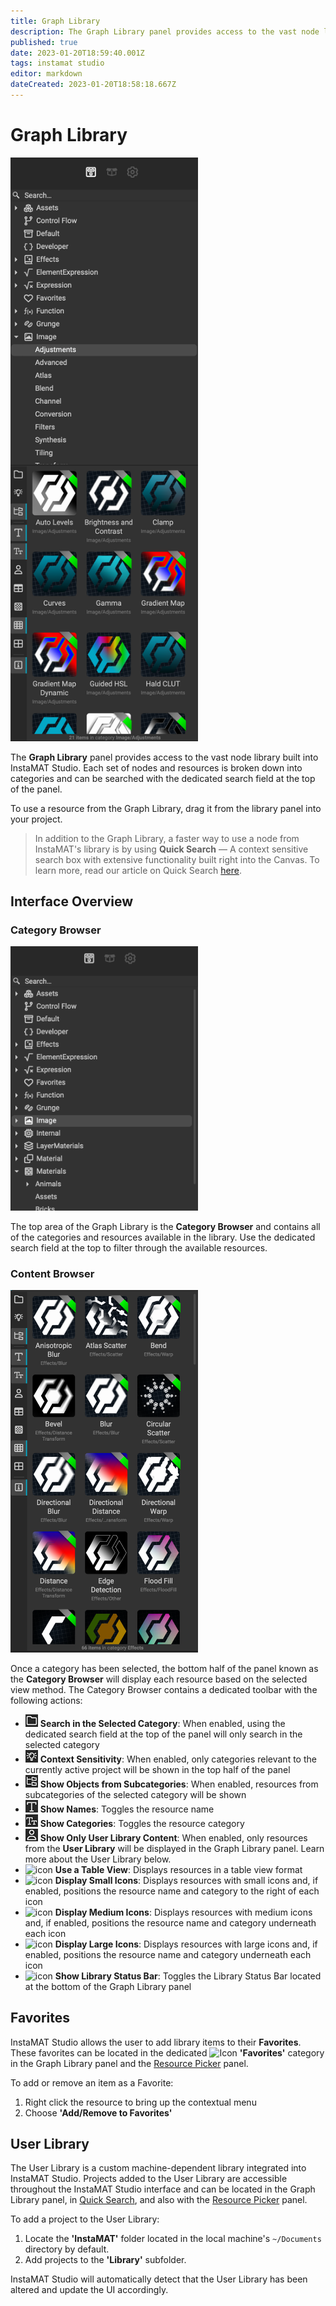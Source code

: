 ```yaml
---
title: Graph Library
description: The Graph Library panel provides access to the vast node library built into InstaMAT Studio.
published: true
date: 2023-01-20T18:59:40.001Z
tags: instamat studio
editor: markdown
dateCreated: 2023-01-20T18:58:18.667Z
---
```


# Graph Library

<img src="/instamat_studio/canvas/graph_library.png" width="300"/>

The **Graph Library** panel provides access to the vast node library built into InstaMAT Studio. Each set of nodes and resources is broken down into categories and can be searched with the dedicated search field at the top of the panel.

To use a resource from the Graph Library, drag it from the library panel into your project.

>In addition to the Graph Library, a faster way to use a node from InstaMAT's library is by using **Quick Search** — A context sensitive search box with extensive functionality built right into the Canvas. To learn more, read our article on Quick Search <a href="">here</a>.

## Interface Overview

### Category Browser
<img src="/instamat_studio/canvas/gl_top.png" width="300"/>

The top area of the Graph Library is the **Category Browser** and contains all of the categories and resources available in the library. Use the dedicated search field at the top to filter through the available resources.

### Content Browser

<img src="/instamat_studio/canvas/gl_bottom.png" width="300"/>

Once a category has been selected, the bottom half of the panel known as the **Category Browser** will display each resource based on the selected view method. The Category Browser contains a dedicated toolbar with the following actions:

- ![icon](/instamat_studio/canvas/search_in_selected_category_icon.png) **Search in the Selected Category**: When enabled, using the dedicated search field at the top of the panel will only search in the selected category
- ![icon](/instamat_studio/canvas/context_sensitivity_icon.png) **Context Sensitivity**: When enabled, only categories relevant to the currently active project will be shown in the top half of the panel
- ![icon](/instamat_studio/canvas/show_objects_from_subcategories_icon.png) **Show Objects from Subcategories**: When enabled, resources from subcategories of the selected category will be shown
- ![icon](/instamat_studio/canvas/show_names_icon.png) **Show Names**: Toggles the resource name
- ![icon](/instamat_studio/canvas/show_categories_icon.png) **Show Categories**: Toggles the resource category
- ![icon](/instamat_studio/canvas/show_only_user_library_content_icon.png) **Show Only User Library Content**: When enabled, only resources from the **User Library** will be displayed in the Graph Library panel. Learn more about the User Library below.
- ![icon](Images/Use_A_Table_View_Icon.png) **Use a Table View**: Displays resources in a table view format
- ![icon](Images/Display_Small_Icons_Icon.png) **Display Small Icons**: Displays resources with small icons and, if enabled, positions the resource name and category to the right of each icon
- ![icon](Images/Display_Medium_Icons_Icon.png) **Display Medium Icons**: Displays resources with medium icons and, if enabled, positions the resource name and category underneath each icon
- ![icon](Images/Display_Large_Icons_Icon.png) **Display Large Icons**: Displays resources with large icons and, if enabled, positions the resource name and category underneath each icon
- ![icon](Images/Show_Library_Status_Bar_Icon.png)  **Show Library Status Bar**: Toggles the Library Status Bar located at the bottom of the Graph Library panel


## Favorites
InstaMAT Studio allows the user to add library items to their **Favorites**. These favorites can be located in the dedicated ![Icon](Images/Favorites_Icon.png) **'Favorites'** category in the Graph Library panel and the <a href="">Resource Picker</a> panel.

To add or remove an item as a Favorite:

1. Right click the resource to bring up the contextual menu
2. Choose **'Add/Remove to Favorites'**


## User Library
The User Library is a custom machine-dependent library integrated into InstaMAT Studio. Projects added to the User Library are accessible throughout the InstaMAT Studio interface and can be located in the Graph Library panel, in <a href="Quick_Search.html">Quick Search</a>, and also with the <a href="">Resource Picker</a> panel.

To add a project to the User Library:

1. Locate the **'InstaMAT'** folder located in the local machine's `~/Documents` directory by default.
2. Add projects to the **'Library'** subfolder.

InstaMAT Studio will automatically detect that the User Library has been altered and update the UI accordingly.
